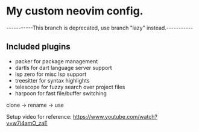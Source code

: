 # My custom neovim config.
-----------This branch is deprecated, use branch "lazy" instead.-----------
## Included plugins
- packer for package management
- dartls for dart language server support
- lsp zero for misc lsp support
- treesitter for syntax highlights
- telescope for fuzzy search over project files
- harpoon for fast file/buffer switching

clone -> rename -> use

Setup video for reference: https://www.youtube.com/watch?v=w7i4amO_zaE
